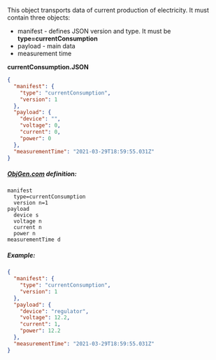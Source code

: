 This object transports data of current production of electricity. It must contain three objects:

- manifest - defines JSON version and type. It must be **type=currentConsumption**
- payload - main data
- measurement time



**currentConsumption.JSON**

```json
{
  "manifest": {
    "type": "currentConsumption",
    "version": 1
  },
  "payload": {
    "device": "",
    "voltage": 0,
    "current": 0,
    "power": 0
  },
  "measurementTime": "2021-03-29T18:59:55.031Z"
}
```



##### [ObjGen.com](http://www.objgen.com/json) definition:

```
manifest
  type=currentConsumption
  version n=1
payload
  device s
  voltage n
  current n
  power n
measurementTime d
```



##### Example:

```json
{
  "manifest": {
    "type": "currentConsumption",
    "version": 1
  },
  "payload": {
    "device": "regulator",
    "voltage": 12.2,
    "current": 1,
    "power": 12.2
  },
  "measurementTime": "2021-03-29T18:59:55.031Z"
}
```